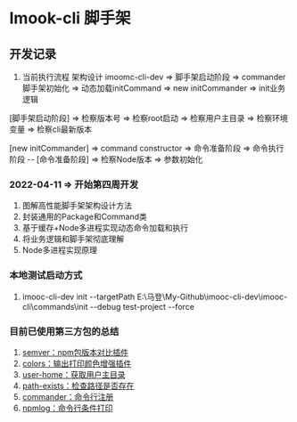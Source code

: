 # Imook-cli 脚手架

## 开发记录
1. 当前执行流程 架构设计
imoomc-cli-dev => 脚手架启动阶段 => commander脚手架初始化 => 动态加载initCommand => new initCommander => init业务逻辑

[脚手架启动阶段] => 检察版本号 => 检察root启动 => 检察用户主目录 => 检察环境变量 => 检察cli最新版本

[new initCommander] => command constructor => 命令准备阶段 => 命令执行阶段
-- [命令准备阶段] => 检察Node版本 => 参数初始化


### 2022-04-11 =>  开始第四周开发
1. 图解高性能脚手架架构设计方法
2. 封装通用的Package和Command类
3. 基于缓存+Node多进程实现动态命令加载和执行
4. 将业务逻辑和脚手架彻底理解
5. Node多进程实现原理

### 本地测试启动方式
1. imooc-cli-dev init --targetPath E:\马登\My-Github\imooc-cli-dev\imooc-cli\commands\init --debug test-project --force


### 目前已使用第三方包的总结
1. [semver：npm包版本对比插件](https://www.npmjs.com/package/semver) 
2. [colors：输出打印颜色增强插件](https://www.npmjs.com/package/colors) 
3. [user-home：获取用户主目录](https://www.npmjs.com/package/user-home) 
4. [path-exists：检查路径是否存在](https://www.npmjs.com/package/path-exists) 
5. [commander：命令行注册](https://www.npmjs.com/package/commander) 
6. [npmlog：命令行条件打印](https://www.npmjs.com/package/npmlog) 

